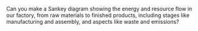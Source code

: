 Can you make a Sankey diagram showing the energy and resource flow in our factory, from raw materials to finished products, including stages like manufacturing and assembly, and aspects like waste and emissions?
